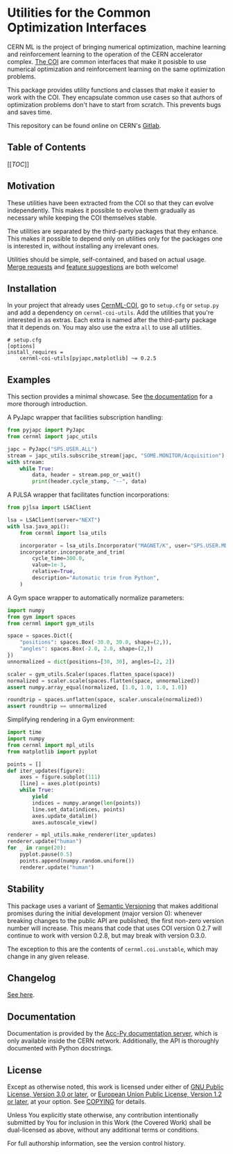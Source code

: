 <!--
SPDX-FileCopyrightText: 2020-2023 CERN
SPDX-FileCopyrightText: 2023 GSI Helmholtzzentrum für Schwerionenforschung
SPDX-FileNotice: All rights not expressly granted are reserved.

SPDX-License-Identifier: GPL-3.0-or-later OR EUPL-1.2+
-->

Utilities for the Common Optimization Interfaces
================================================

CERN ML is the project of bringing numerical optimization, machine learning and
reinforcement learning to the operation of the CERN accelerator complex. [The
COI][CernML-COI] are common interfaces that make it posisble to use numerical
optimization and reinforcement learning on the same optimization problems.

This package provides utility functions and classes that make it easier to work
with the COI. They encapsulate common use cases so that authors of optimization
problems don't have to start from scratch. This prevents bugs and saves time.

This repository can be found online on CERN's [Gitlab][].

[Gitlab]: https://gitlab.cern.ch/geoff/cernml-coi-utils/
[CernML-COI]: https://gitlab.cern.ch/geoff/cernml-coi/

Table of Contents
-----------------

[[_TOC_]]

Motivation
----------

These utilities have been extracted from the COI so that they can evolve
independently. This makes it possible to evolve them gradually as necessary
while keeping the COI themselves stable.

The utilities are separated by the third-party packages that they enhance. This
makes it possible to depend only on utilities only for the packages one is
interested in, without installing any irrelevant ones.

Utilities should be simple, self-contained, and based on actual usage. [Merge
requests][Gitlab-MRs] and [feature suggestions][Gitlab-Issues] are both
welcome!

[Gitlab-MRs]: https://gitlab.cern.ch/geoff/cernml-coi-utils/-/merge_requests
[Gitlab-Issues]: https://gitlab.cern.ch/geoff/cernml-coi-utils/-/issues

Installation
------------

In your project that already uses [CernML-COI][], go to `setup.cfg` or
`setup.py` and add a dependency on `cernml-coi-utils`. Add the utilities that
you're interested in as extras. Each extra is named after the third-party
package that it depends on. You may also use the extra `all` to use all
utilities.

```config
# setup.cfg
[options]
install_requires =
    cernml-coi-utils[pyjapc,matplotlib] ~= 0.2.5
```

Examples
--------

This section provides a minimal showcase. See [the documentation][acc-py-docs]
for a more thorough introduction.

[acc-py-docs]: https://acc-py.web.cern.ch/gitlab/geoff/cernml-coi-utils/

A PyJapc wrapper that facilities subscription handling:

```python
from pyjapc import PyJapc
from cernml import japc_utils

japc = PyJapc("SPS.USER.ALL")
stream = japc_utils.subscribe_stream(japc, "SOME.MONITOR/Acquisition")
with stream:
    while True:
        data, header = stream.pop_or_wait()
        print(header.cycle_stamp, "--", data)
```

A PJLSA wrapper that facilitates function incorporations:

```python
from pjlsa import LSAClient

lsa = LSAClient(server="NEXT")
with lsa.java_api():
    from cernml import lsa_utils

    incorporator = lsa_utils.Incorporator("MAGNET/K", user="SPS.USER.MD1")
    incorporator.incorporate_and_trim(
        cycle_time=300.0,
        value=1e-3,
        relative=True,
        description="Automatic trim from Python",
    )
```

A Gym space wrapper to automatically normalize parameters:

```python
import numpy
from gym import spaces
from cernml import gym_utils

space = spaces.Dict({
    "positions": spaces.Box(-30.0, 30.0, shape=(2,)),
    "angles": spaces.Box(-2.0, 2.0, shape=(2,))
})
unnormalized = dict(positions=[30, 30], angles=[2, 2])

scaler = gym_utils.Scaler(spaces.flatten_space(space))
normalized = scaler.scale(spaces.flatten(space, unnormalized))
assert numpy.array_equal(normalized, [1.0, 1.0, 1.0, 1.0])

roundtrip = spaces.unflatten(space, scaler.unscale(normalized))
assert roundtrip == unnormalized
```

Simplifying rendering in a Gym environment:

```python
import time
import numpy
from cernml import mpl_utils
from matplotlib import pyplot

points = []
def iter_updates(figure):
    axes = figure.subplot(111)
    [line] = axes.plot(points)
    while True:
        yield
        indices = numpy.arange(len(points))
        line.set_data(indices, points)
        axes.update_datalim()
        axes.autoscale_view()

renderer = mpl_utils.make_renderer(iter_updates)
renderer.update("human")
for _ in range(20):
    pyplot.pause(0.5)
    points.append(numpy.random.uniform())
    renderer.update("human")
```

Stability
---------

This package uses a variant of [Semantic Versioning](https://semver.org/) that
makes additional promises during the initial development (major version 0):
whenever breaking changes to the public API are published, the first non-zero
version number will increase. This means that code that uses COI version 0.2.7
will continue to work with version 0.2.8, but may break with version 0.3.0.

The exception to this are the contents of `cernml.coi.unstable`, which may
change in any given release.

Changelog
---------

[See here](https://acc-py.web.cern.ch/gitlab/geoff/cernml-coi-utils/docs/stable/changelog.html).

Documentation
-------------

Documentation is provided by the [Acc-Py documentation server][acc-py-docs],
which is only available inside the CERN network. Additionally, the API
is thoroughly documented with Python docstrings.

License
-------

Except as otherwise noted, this work is licensed under either of [GNU Public
License, Version 3.0 or later](LICENSES/GPL-3.0-or-later.txt), or [European
Union Public License, Version 1.2 or later](LICENSES/EUPL-1.2.txt), at your
option. See [COPYING](COPYING) for details.

Unless You explicitly state otherwise, any contribution intentionally submitted
by You for inclusion in this Work (the Covered Work) shall be dual-licensed as
above, without any additional terms or conditions.

For full authorship information, see the version control history.
